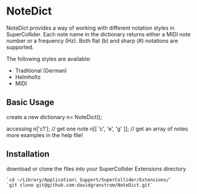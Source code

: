 NoteDict
========

NoteDict provides a way of working with different notation styles in SuperCollider. 
Each note name in the dictionary returns either a MIDI note number or a frequency (Hz). 
Both flat (b) and sharp (#) notations are supported.

The following styles are available:
* Traditional (German)
* Helmholtz
* MIDI

Basic Usage
-----------

create a new dictionary
    n= NoteDict();

accessing
    n['c1']; // get one note
    n[[ 'c', 'e', 'g' ]]; // get an array of notes
more examples in the help file!

Installation 
------------

download or clone the files into your SuperCollider Extensions directory 

    `cd ~/Library/Application\ Support/SuperCollider/Extensions/`
    `git clone git@github.com:davidgranstrom/NoteDict.git`

